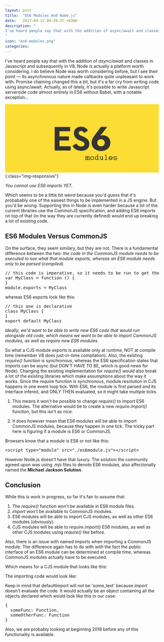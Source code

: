 ```yaml
---
layout: post
title:  "ES6 Modules And Node.js"
date:   2017-09-15 09:39:37 +0300
description: "
I've heard people say that with the addition of async/await and classes in Javascript and subsequently in V8, Node is actually a platform worth considering. I do believe Node was worth considering before, but I see their point — its asynchronous nature made callbacks quite unpleasant to work with. Promise chaining changed this a bit, but it's a far cry from writing code using async/await. Actually, as of lately, it's possible to write Javascript serverside code almost entirely in ES6, with a notable exception...
"
icon: "es6-modules.png"
categories:
---
```

I've heard people say that with the addition of *async/await* and classes in Javascript and subsequently in V8, Node is actually a platform worth considering. I do believe Node was worth considering before, but I see their point — its asynchronous nature made callbacks quite unpleasant to work with. Promise chaining changed this a bit, but it's a far cry from writing code using async/await. Actually, as of lately, it's possible to write Javascript serverside code almost entirely in ES6 without Babel, with a notable exception...

![image-title-here](/images/es6-mods.jpg){:class="img-responsive"}

*You cannot use ES6 imports YET.*

Which seems to be a little bit weird because you'd guess that it's probabably one of the easiest things to be implemented in a JS engine. But you'd be wrong. Supporting this in Node is even harder because a lot of the current libraries use the CommonJS specification, and adding ES6 imports on top of that (in the way they are currently defined) would end up breaking a lot of existing code.

## ES6 Modules Versus CommonJS
On the surface, they seem similary, but they are not. There is a fundamental difference between the two: *the code in the CommonJS module needs to be executed to see what that module exports, whereas an ES6 module needs only to be parsed (compiled).*

<pre>
// this code is imperative, so it needs to be run to get the result
var MyClass = function () {
}
module.exports = MyClass
</pre>

whereas ES6 exports look like this:

<pre>
// this one is declarative
class MyClass {
}
export default MyClass
</pre>

*Ideally, we'd want to be able to write new ES6 code that would run alongside old code, which means we want to be able to import CommonJS modules, as well as require new ES6 modules.*

So what a CJS module exports is available only at runtime, NOT at compile time (remember V8 does just-in-time compilation). Also, the existing *require()* function is synchronous, whereas the ES6 specification states that imports can be async (but DON'T HAVE TO BE, which is good news for Node). Changing the existing implementation for *require()* would also break a lot of the existing libraries which make assumptions about the way it works. Since the require function is synchronous, module resolution in CJS happens in one event loop tick. With ES6, the module is first parsed and its interface infered, and ONLY THEN evaluated, so it might take multiple ticks. 

1. This means it won't be possible to change *require()* to import ES6 modules. The alternative would be to create a new *require.import()* function, but this isn't as nice.

2. It does however mean that ES6 modules will be able to import CommonJS modules, because they happen in one tick. The tricky part here is figuring if a module is ES6 or CommonJS.

Browsers know that a module is ES6 or not like this:
<pre>
&lt;script type="module" src="./es6module.js"&gt;&lt;/script&gt;
</pre>

However Node.js doesn't have that luxury. The solution the community agreed upon was using *.mjs* files to denote ES6 modules, also affectionally named the **Michael Jackson Solution**.

## Conclusion
While this is work in progress, so far it's fair to assume that:

1. The *require()* function won't be available in ES6 module files.
2. *import* won't be available to CommonJS modules.
3. ES6 modules will be able to import CJS modules, as well as other ES6 modules (obviously).
4. CJS modules will be able to *require.import()* ES6 modules, as well as other CJS modules using *require()* like before.

Also, there is an issue with named imports when importing a CommonJS module. The difference again has to do with with the fact the public interface of an ES6 module can be determined at compile time, whereas CommonJS modules actually have to be executed. 

Which means for a CJS module that looks like this:

<script src="https://gist.github.com/toaderflorin/9767933b001009e22e308646bded11fb.js"></script>

The importing code would look like:

<script src="https://gist.github.com/toaderflorin/065b799bf404d013d39990d9f19d9482.js"></script>

Keep in mind that defaultImport will not be 'some_text' because *import* doesn't evaluate the code. It would actually be an object containing all the objects declared which would look like this in our case:

<pre>
{
  someFunc: Function,
  someOtherFunc: Function
}
</pre>

Also, we are probably looking at beginning 2018 before any of this functionality is available.